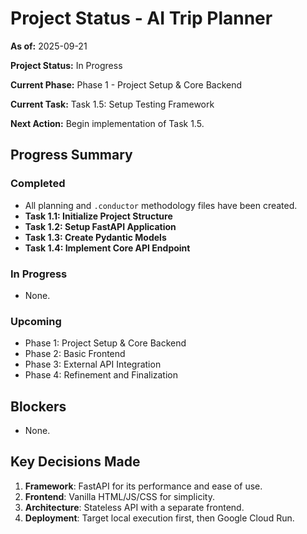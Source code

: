 # Project Status - AI Trip Planner

**As of:** 2025-09-21

**Project Status:** In Progress

**Current Phase:** Phase 1 - Project Setup & Core Backend

**Current Task:** Task 1.5: Setup Testing Framework

**Next Action:** Begin implementation of Task 1.5.

## Progress Summary

### Completed
- All planning and `.conductor` methodology files have been created.
- **Task 1.1: Initialize Project Structure**
- **Task 1.2: Setup FastAPI Application**
- **Task 1.3: Create Pydantic Models**
- **Task 1.4: Implement Core API Endpoint**

### In Progress
- None.

### Upcoming
- Phase 1: Project Setup & Core Backend
- Phase 2: Basic Frontend
- Phase 3: External API Integration
- Phase 4: Refinement and Finalization

## Blockers
- None.

## Key Decisions Made
1. **Framework**: FastAPI for its performance and ease of use.
2. **Frontend**: Vanilla HTML/JS/CSS for simplicity.
3. **Architecture**: Stateless API with a separate frontend.
4. **Deployment**: Target local execution first, then Google Cloud Run.